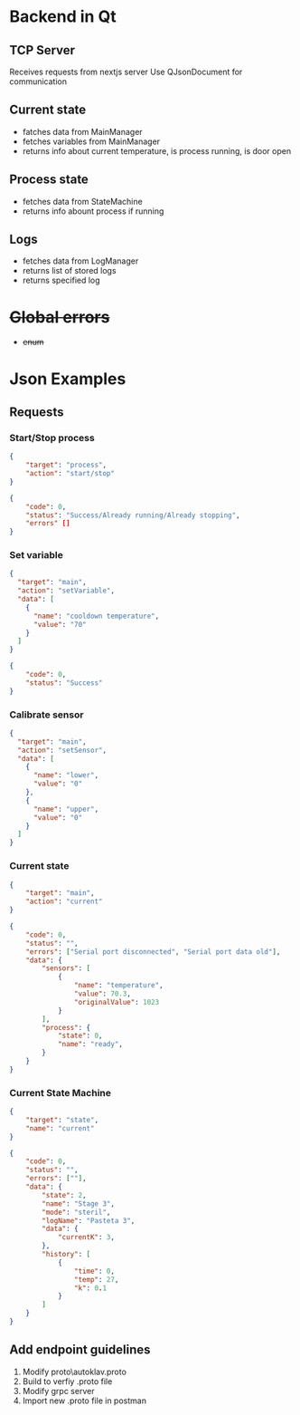 # Backend in Qt

## TCP Server

Receives requests from nextjs server
Use QJsonDocument for communication

## Current state

- fatches data from MainManager
- fetches variables from MainManager
- returns info about current temperature, is process running, is door open

## Process state

- fetches data from StateMachine
- returns info abount process if running

## Logs

- fetches data from LogManager
- returns list of stored logs
- returns specified log

# ~~Global errors~~

- ~~enum~~

# Json Examples

## Requests

### Start/Stop process

```json
{
    "target": "process",
    "action": "start/stop"
}

{
    "code": 0,
    "status": "Success/Already running/Already stopping",
    "errors" []
}
```

### Set variable

```json
{
  "target": "main",
  "action": "setVariable",
  "data": [
    {
      "name": "cooldown temperature",
      "value": "70"
    }
  ]
}

{
    "code": 0,
    "status": "Success"
}
```

### Calibrate sensor

```json
{
  "target": "main",
  "action": "setSensor",
  "data": [
    {
      "name": "lower",
      "value": "0"
    },
    {
      "name": "upper",
      "value": "0"
    }
  ]
}
```

### Current state

```json
{
    "target": "main",
    "action": "current"
}

{
    "code": 0,
    "status": "",
    "errors": ["Serial port disconnected", "Serial port data old"],
    "data": {
        "sensors": [
            {
                "name": "temperature",
                "value": 70.3,
                "originalValue": 1023
            }
        ],
        "process": {
            "state": 0,
            "name": "ready",
        }
    }
}
```

### Current State Machine

```json
{
    "target": "state",
    "name": "current"
}

{
    "code": 0,
    "status": "",
    "errors": [""],
    "data": {
        "state": 2,
        "name": "Stage 3",
        "mode": "steril",
        "logName": "Pasteta 3",
        "data": {
            "currentK": 3,
        },
        "history": [
            {
                "time": 0,
                "temp": 27,
                "k": 0.1
            }
        ]
    }
}
```

## Add endpoint guidelines

1. Modify proto\autoklav.proto
2. Build to verfiy .proto file
3. Modify grpc server
4. Import new .proto file in postman
